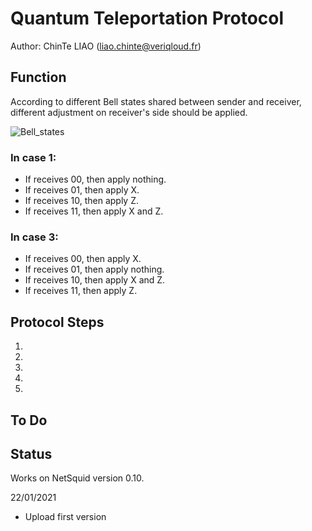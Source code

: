 # Quantum Teleportation Protocol
Author: ChinTe LIAO (liao.chinte@veriqloud.fr)

## Function


According to different Bell states shared between sender and receiver, 
different adjustment on receiver's side should be applied.

![Bell_states](https://github.com/LiaoChinTe/netsquid-simulation/blob/main/Bell_states.png)

### In case 1:
- If receives 00, then apply nothing.
- If receives 01, then apply X.
- If receives 10, then apply Z.
- If receives 11, then apply X and Z.



### In case 3:
- If receives 00, then apply X.
- If receives 01, then apply nothing.
- If receives 10, then apply X and Z.
- If receives 11, then apply Z.


## Protocol Steps

1. 
2. 
3. 
4. 
5. 



## To Do




## Status

Works on NetSquid version 0.10.


22/01/2021
- Upload first version
